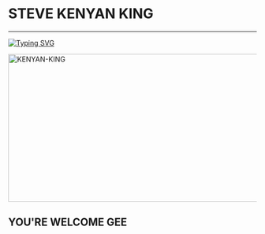 # STEVE KENYAN KING  

***
  
<a href="https://git.io/typing-svg"><img src="https://readme-typing-svg.demolab.com?font=Black+Ops+One&size=50&pause=1000&color=1BAFBAFF&center=true&width=910&height=100&lines=THANKS FOR CHOOSING STEVE REPO ;CREATED+BY+STEVE+KENYAN+KING;RELEASED+09.04.2024" alt="Typing SVG" /></a>
  </p>
    <img alt="KENYAN-KING" width="700" height="300" src="https://telegra.ph/file/f9651ba3b22ba541a3ec7.jpg">
<p align="center">
<p align="center">

## YOU'RE WELCOME GEE ##
